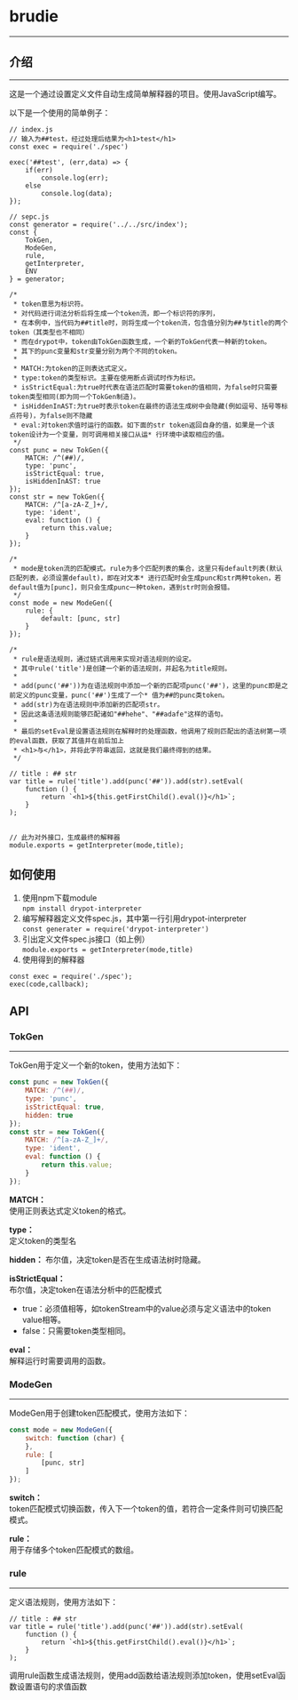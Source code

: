 # brudie
---

## 介绍
---
这是一个通过设置定义文件自动生成简单解释器的项目。使用JavaScript编写。

以下是一个使用的简单例子：
```
// index.js
// 输入为##test，经过处理后结果为<h1>test</h1>
const exec = require('./spec')

exec('##test', (err,data) => {
    if(err)
        console.log(err);
    else
        console.log(data);
});
```
```
// sepc.js
const generator = require('../../src/index');
const {
    TokGen,
    ModeGen,
    rule,
    getInterpreter,
    ENV
} = generator;

/*
 * token意思为标识符。  
 * 对代码进行词法分析后将生成一个token流，即一个标识符的序列，  
 * 在本例中，当代码为##title时，则将生成一个token流，包含值分别为##与title的两个token（其类型也不相同）
 * 而在drypot中，token由TokGen函数生成，一个新的TokGen代表一种新的token。
 * 其下的punc变量和str变量分别为两个不同的token。
 *
 * MATCH:为token的正则表达式定义。
 * type:token的类型标识。主要在使用断点调试时作为标识。
 * isStrictEqual:为true时代表在语法匹配时需要token的值相同，为false时只需要token类型相同(即为同一个TokGen制造)。
 * isHiddenInAST:为true时表示token在最终的语法生成树中会隐藏(例如逗号、括号等标点符号)，为false则不隐藏
 * eval:对token求值时运行的函数。如下面的str token返回自身的值，如果是一个该token设计为一个变量，则可调用相关接口从运* 行环境中读取相应的值。
 */
const punc = new TokGen({
    MATCH: /^(##)/,
    type: 'punc',
    isStrictEqual: true,
    isHiddenInAST: true
});
const str = new TokGen({
    MATCH: /^[a-zA-Z_]+/,
    type: 'ident',
    eval: function () {
        return this.value;
    }
});

/*
 * mode是token流的匹配模式。rule为多个匹配列表的集合，这里只有default列表(默认匹配列表，必须设置default)，即在对文本* 进行匹配时会生成punc和str两种token，若default值为[punc]，则只会生成punc一种token，遇到str时则会报错。
 */
const mode = new ModeGen({
    rule: {
        default: [punc, str]
    }
});

/*
 * rule是语法规则，通过链式调用来实现对语法规则的设定。
 * 其中rule('title')是创建一个新的语法规则，并起名为title规则。
 *
 * add(punc('##'))为在语法规则中添加一个新的匹配项punc('##')，这里的punc即是之前定义的punc变量，punc('##')生成了一个* 值为##的punc类token。
 * add(str)为在语法规则中添加新的匹配项str。
 * 因此这条语法规则能够匹配诸如"##hehe"、"##adafe"这样的语句。
 *
 * 最后的setEval是设置语法规则在解释时的处理函数，他调用了规则匹配出的语法树第一项的eval函数，获取了其值并在前后加上
 * <h1>与</h1>，并将此字符串返回，这就是我们最终得到的结果。
 */

// title : ## str
var title = rule('title').add(punc('##')).add(str).setEval(
    function () {
        return `<h1>${this.getFirstChild().eval()}</h1>`;
    }
);


// 此为对外接口，生成最终的解释器
module.exports = getInterpreter(mode,title);
```
## 如何使用
1. 使用npm下载module   
```npm install drypot-interpreter```
2. 编写解释器定义文件spec.js，其中第一行引用drypot-interpreter   
```const generater = require('drypot-interpreter')```
3. 引出定义文件spec.js接口（如上例）   
```module.exports = getInterpreter(mode,title)```
4. 使用得到的解释器   
```
const exec = require('./spec');
exec(code,callback);
```


## API
### TokGen
---
TokGen用于定义一个新的token，使用方法如下：
```js
const punc = new TokGen({
    MATCH: /^(##)/,
    type: 'punc',
    isStrictEqual: true,
    hidden: true
});
const str = new TokGen({
    MATCH: /^[a-zA-Z_]+/,
    type: 'ident',
    eval: function () {
        return this.value;
    }
});
```

**MATCH：**  
使用正则表达式定义token的格式。

**type：**   
定义token的类型名

**hidden：**
布尔值，决定token是否在生成语法树时隐藏。

**isStrictEqual：**  
布尔值，决定token在语法分析中的匹配模式
+ true：必须值相等，如tokenStream中的value必须与定义语法中的token value相等。
+ false：只需要token类型相同。

**eval：**  
解释运行时需要调用的函数。

### ModeGen
---
ModeGen用于创建token匹配模式，使用方法如下：
```js
const mode = new ModeGen({
    switch: function (char) {
    },
    rule: [
        [punc, str]
    ]
});
```

**switch：**  
token匹配模式切换函数，传入下一个token的值，若符合一定条件则可切换匹配模式。

**rule：**   
用于存储多个token匹配模式的数组。

### rule
---
定义语法规则，使用方法如下：
```
// title : ## str
var title = rule('title').add(punc('##')).add(str).setEval(
    function () {
        return `<h1>${this.getFirstChild().eval()}</h1>`;
    }
);
```

调用rule函数生成语法规则，使用add函数给语法规则添加token，使用setEval函数设置语句的求值函数
